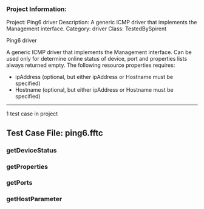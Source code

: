 ### Project Information:
Project: Ping6 driver
Description: A generic ICMP driver that implements the Management interface.
Category: driver
Class: TestedBySpirent

Ping6 driver

A generic ICMP driver that implements the Management interface. Can be used only for
determine online status of device, port and properties lists always returned empty. The following
resource properties requires:
* ipAddress (optional, but either ipAddress or Hostname must be specified)
* Hostname (optional, but either ipAddress or Hostname must be specified)

 ----
1 test case in project
## Test Case File: ping6.fftc
### getDeviceStatus
### getProperties
### getPorts
### getHostParameter